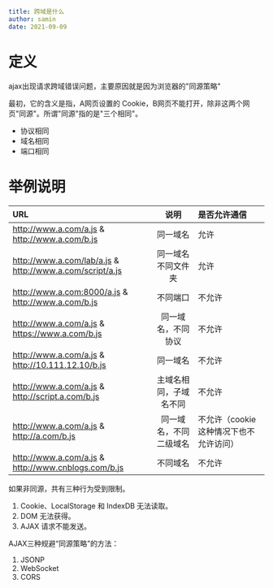 ```yaml
title: 跨域是什么
author: samin
date: 2021-09-09 
```

# 定义

ajax出现请求跨域错误问题，主要原因就是因为浏览器的"同源策略"

最初，它的含义是指，A网页设置的 Cookie，B网页不能打开，除非这两个网页"同源"。所谓"同源"指的是"三个相同"。

- 协议相同
- 域名相同
- 端口相同

# 举例说明

| URL | 说明 | 是否允许通信 |
| :--- | :---: | :--- |
| http://www.a.com/a.js & http://www.a.com/b.js | 同一域名 | 允许 | 
| http://www.a.com/lab/a.js & http://www.a.com/script/a.js| 同一域名不同文件夹 | 允许 | 
| http://www.a.com:8000/a.js & http://www.a.com/b.js | 不同端口 | 不允许 | 
| http://www.a.com/a.js & https://www.a.com/b.js | 同一域名，不同协议 | 不允许 | 
| http://www.a.com/a.js & http://10.111.12.10/b.js | 同一域名 | 不允许 | 
| http://www.a.com/a.js & http://script.a.com/b.js | 主域名相同，子域名不同 | 不允许 | 
| http://www.a.com/a.js & http://a.com/b.js | 同一域名，不同二级域名 | 不允许（cookie 这种情况下也不允许访问） | 
| http://www.a.com/a.js & http://www.cnblogs.com/b.js | 不同域名 | 不允许 | 

如果非同源，共有三种行为受到限制。

1. Cookie、LocalStorage 和 IndexDB 无法读取。
2. DOM 无法获得。
3. AJAX 请求不能发送。

AJAX三种规避“同源策略”的方法：

1. JSONP
2. WebSocket
3. CORS